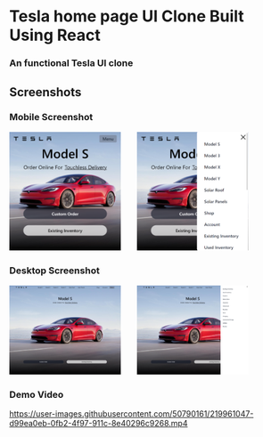 # Tesla home page UI Clone Built Using React

### An functional Tesla UI clone


## Screenshots

### Mobile Screenshot
<span>
    <img src = "./screenshots/mobile_screenshot.png"  width = "200px"/>
    &ensp; &ensp;
</span>

<span>
    <img src = "./screenshots/mobile_menu_screenshot.png"  width = "200px"/>
    &ensp; &ensp;
</span>





### Desktop Screenshot
<span>
    <img src = "./screenshots/desktop_screenshot.png"  width = "200px"/>
    &ensp; &ensp;
</span>


<span>
    <img src = "./screenshots/desktop_menu_screenshot.png"  width = "200px"/>
    &ensp; &ensp;
</span>




### Demo Video
<span>


https://user-images.githubusercontent.com/50790161/219961047-d99ea0eb-0fb2-4f97-911c-8e40296c9268.mp4


</span>
